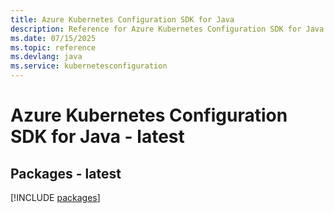 ```yaml
---
title: Azure Kubernetes Configuration SDK for Java
description: Reference for Azure Kubernetes Configuration SDK for Java
ms.date: 07/15/2025
ms.topic: reference
ms.devlang: java
ms.service: kubernetesconfiguration
---
```

# Azure Kubernetes Configuration SDK for Java - latest
## Packages - latest
[!INCLUDE [packages](kubernetes-configuration-index.md)]